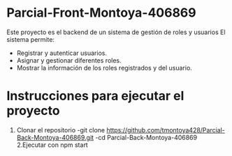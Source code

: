 # Parcial-Front-Montoya-406869

Este proyecto es el backend de un sistema de gestión de roles y usuarios
El sistema permite:

- Registrar y autenticar usuarios.
- Asignar y gestionar diferentes roles.
- Mostrar la información de los roles registrados y del usuario.

# Instrucciones para ejecutar el proyecto

1. Clonar el repositorio
-git clone https://github.com/tmontoya428/Parcial-Back-Montoya-406869.git
-cd Parcial-Back-Montoya-406869
2.Ejecutar con npm start
